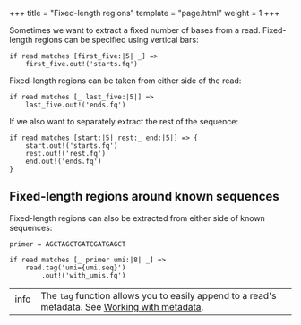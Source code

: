 +++
title = "Fixed-length regions"
template = "page.html"
weight = 1
+++

Sometimes we want to extract a fixed number of bases from a read. Fixed-length regions can be specified using vertical bars:

```matchbox
if read matches [first_five:|5| _] => 
    first_five.out!('starts.fq')
```

Fixed-length regions can be taken from either side of the read:

```matchbox
if read matches [_ last_five:|5|] => 
    last_five.out!('ends.fq')
```

If we also want to separately extract the rest of the sequence:

```matchbox
if read matches [start:|5| rest:_ end:|5|] => {
    start.out!('starts.fq')
    rest.out!('rest.fq')
    end.out!('ends.fq')
}
```

## Fixed-length regions around known sequences

Fixed-length regions can also be extracted from either side of known sequences:

```matchbox
primer = AGCTAGCTGATCGATGAGCT

if read matches [_ primer umi:|8| _] =>
    read.tag('umi={umi.seq}')
        .out!('with_umis.fq')
```


<div class="info_block">
<table>
    <tr>
        <td  style="vertical-align: top; width:2em;text-align:center;padding-top:0.5em">
        <span class="material-symbols-outlined">
        info
        </span>
        </td>
        <td>
            The <code>tag</code> function allows you to easily append to a read's metadata. See <a href="">Working with metadata</a>. 
        </td>
    </tr>
</table>
</div>
